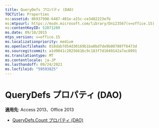 ```yaml
---
title: QueryDefs プロパティ (DAO)
TOCTitle: Properties
ms:assetid: 06937998-6487-401e-a15c-ce3482223efb
ms:mtpsurl: https://msdn.microsoft.com/library/Dn123567(v=office.15)
ms:contentKeyID: 52071209
ms.date: 09/18/2015
mtps_version: v=office.15
ms.localizationpriority: medium
ms.openlocfilehash: 018dab7d54d30169b1ba0bd7de9b00780ff6473d
ms.sourcegitcommit: a1d9041c20256616c9c183f7d1049142a7ac6991
ms.translationtype: MT
ms.contentlocale: ja-JP
ms.lasthandoff: 09/24/2021
ms.locfileid: "59593825"
---
```

# <a name="querydefs-properties-dao"></a>QueryDefs プロパティ (DAO)

**適用先**: Access 2013、Office 2013

- [QueryDefs.Count プロパティ (DAO)](querydefs-count-property-dao.md)


